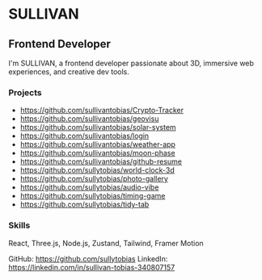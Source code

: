 # SULLIVAN

## Frontend Developer

I'm SULLIVAN, a frontend developer passionate about 3D, immersive web experiences, and creative dev tools.

### Projects
- https://github.com/sullivantobias/Crypto-Tracker
- https://github.com/sullivantobias/geovisu
- https://github.com/sullivantobias/solar-system
- https://github.com/sullivantobias/login
- https://github.com/sullivantobias/weather-app
- https://github.com/sullivantobias/moon-phase
- https://github.com/sullivantobias/github-resume
- https://github.com/sullytobias/world-clock-3d
- https://github.com/sullytobias/photo-gallery
- https://github.com/sullytobias/audio-vibe
- https://github.com/sullytobias/timing-game
- https://github.com/sullytobias/tidy-tab

### Skills
React, Three.js, Node.js, Zustand, Tailwind, Framer Motion

GitHub: https://github.com/sullytobias
LinkedIn: https://linkedin.com/in/sullivan-tobias-340807157
